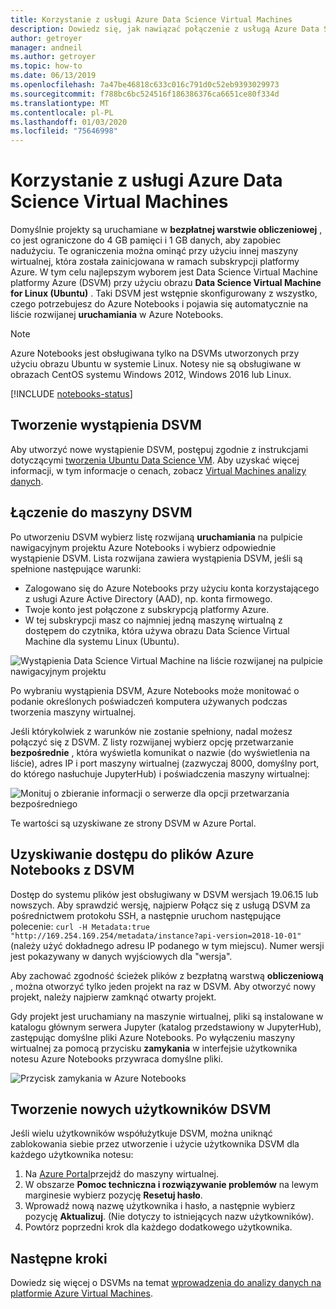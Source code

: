 ```yaml
---
title: Korzystanie z usługi Azure Data Science Virtual Machines
description: Dowiedz się, jak nawiązać połączenie z usługą Azure Data Science Virtual Machine (DSVM), aby zwiększyć moc obliczeniową dostępną dla Azure Notebooks wersji zapoznawczej.
author: getroyer
manager: andneil
ms.author: getroyer
ms.topic: how-to
ms.date: 06/13/2019
ms.openlocfilehash: 7a47be46818c633c016c791d0c52eb9393029973
ms.sourcegitcommit: f788bc6bc524516f186386376ca6651ce80f334d
ms.translationtype: MT
ms.contentlocale: pl-PL
ms.lasthandoff: 01/03/2020
ms.locfileid: "75646998"
---
```

# <a name="use-azure-data-science-virtual-machines"></a>Korzystanie z usługi Azure Data Science Virtual Machines

Domyślnie projekty są uruchamiane w **bezpłatnej warstwie obliczeniowej** , co jest ograniczone do 4 GB pamięci i 1 GB danych, aby zapobiec nadużyciu. Te ograniczenia można ominąć przy użyciu innej maszyny wirtualnej, która została zainicjowana w ramach subskrypcji platformy Azure. W tym celu najlepszym wyborem jest Data Science Virtual Machine platformy Azure (DSVM) przy użyciu obrazu **Data Science Virtual Machine for Linux (Ubuntu)** . Taki DSVM jest wstępnie skonfigurowany z wszystko, czego potrzebujesz do Azure Notebooks i pojawia się automatycznie na liście rozwijanej **uruchamiania** w Azure Notebooks.

> [!Note]
> Azure Notebooks jest obsługiwana tylko na DSVMs utworzonych przy użyciu obrazu Ubuntu w systemie Linux. Notesy nie są obsługiwane w obrazach CentOS systemu Windows 2012, Windows 2016 lub Linux.

[!INCLUDE [notebooks-status](../../includes/notebooks-status.md)]

## <a name="create-a-dsvm-instance"></a>Tworzenie wystąpienia DSVM

Aby utworzyć nowe wystąpienie DSVM, postępuj zgodnie z instrukcjami dotyczącymi [tworzenia Ubuntu Data Science VM](/azure/machine-learning/data-science-virtual-machine/dsvm-ubuntu-intro). Aby uzyskać więcej informacji, w tym informacje o cenach, zobacz [Virtual Machines analizy danych](https://azure.microsoft.com/services/virtual-machines/data-science-virtual-machines/).

## <a name="connect-to-the-dsvm"></a>Łączenie do maszyny DSVM

Po utworzeniu DSVM wybierz listę rozwijaną **uruchamiania** na pulpicie nawigacyjnym projektu Azure Notebooks i wybierz odpowiednie wystąpienie DSVM. Lista rozwijana zawiera wystąpienia DSVM, jeśli są spełnione następujące warunki:

- Zalogowano się do Azure Notebooks przy użyciu konta korzystającego z usługi Azure Active Directory (AAD), np. konta firmowego.
- Twoje konto jest połączone z subskrypcją platformy Azure.
- W tej subskrypcji masz co najmniej jedną maszynę wirtualną z dostępem do czytnika, która używa obrazu Data Science Virtual Machine dla systemu Linux (Ubuntu).

![Wystąpienia Data Science Virtual Machine na liście rozwijanej na pulpicie nawigacyjnym projektu](media/project-compute-tier-dsvm.png)

Po wybraniu wystąpienia DSVM, Azure Notebooks może monitować o podanie określonych poświadczeń komputera używanych podczas tworzenia maszyny wirtualnej.

Jeśli którykolwiek z warunków nie zostanie spełniony, nadal możesz połączyć się z DSVM. Z listy rozwijanej wybierz opcję przetwarzanie **bezpośrednie** , która wyświetla komunikat o nazwie (do wyświetlenia na liście), adres IP i port maszyny wirtualnej (zazwyczaj 8000, domyślny port, do którego nasłuchuje JupyterHub) i poświadczenia maszyny wirtualnej:

![Monituj o zbieranie informacji o serwerze dla opcji przetwarzania bezpośredniego](media/project-compute-tier-direct.png)

Te wartości są uzyskiwane ze strony DSVM w Azure Portal.

## <a name="accessing-azure-notebooks-files-from-the-dsvm"></a>Uzyskiwanie dostępu do plików Azure Notebooks z DSVM

Dostęp do systemu plików jest obsługiwany w DSVM wersjach 19.06.15 lub nowszych. Aby sprawdzić wersję, najpierw Połącz się z usługą DSVM za pośrednictwem protokołu SSH, a następnie uruchom następujące polecenie: `curl -H Metadata:true "http://169.254.169.254/metadata/instance?api-version=2018-10-01"` (należy użyć dokładnego adresu IP podanego w tym miejscu). Numer wersji jest pokazywany w danych wyjściowych dla "wersja".

Aby zachować zgodność ścieżek plików z bezpłatną warstwą **obliczeniową** , można otworzyć tylko jeden projekt na raz w DSVM. Aby otworzyć nowy projekt, należy najpierw zamknąć otwarty projekt.

Gdy projekt jest uruchamiany na maszynie wirtualnej, pliki są instalowane w katalogu głównym serwera Jupyter (katalog przedstawiony w JupyterHub), zastępując domyślne pliki Azure Notebooks. Po wyłączeniu maszyny wirtualnej za pomocą przycisku **zamykania** w interfejsie użytkownika notesu Azure Notebooks przywraca domyślne pliki.

![Przycisk zamykania w Azure Notebooks](media/shutdown.png)

## <a name="create-new-dsvm-users"></a>Tworzenie nowych użytkowników DSVM

Jeśli wielu użytkowników współużytkuje DSVM, można uniknąć zablokowania siebie przez utworzenie i użycie użytkownika DSVM dla każdego użytkownika notesu:

1. Na [Azure Portal](https://portal.azure.com)przejdź do maszyny wirtualnej.
1. W obszarze **Pomoc techniczna i rozwiązywanie problemów** na lewym marginesie wybierz pozycję **Resetuj hasło**.
1. Wprowadź nową nazwę użytkownika i hasło, a następnie wybierz pozycję **Aktualizuj**. (Nie dotyczy to istniejących nazw użytkowników).
1. Powtórz poprzedni krok dla każdego dodatkowego użytkownika.

## <a name="next-steps"></a>Następne kroki

Dowiedz się więcej o DSVMs na temat [wprowadzenia do analizy danych na platformie Azure Virtual Machines](/azure/machine-learning/data-science-virtual-machine/overview).
